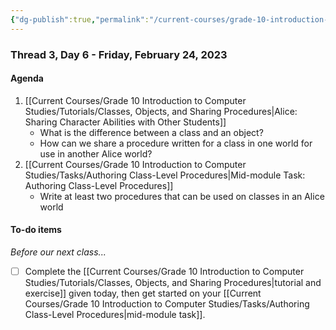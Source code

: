 ```yaml
---
{"dg-publish":true,"permalink":"/current-courses/grade-10-introduction-to-computer-studies/section-1/thread-3/day-6/","dgHomeLink":false}
---
```


### Thread 3, Day 6 - Friday, February 24, 2023
#### Agenda

1. [[Current Courses/Grade 10 Introduction to Computer Studies/Tutorials/Classes, Objects, and Sharing Procedures\|Alice: Sharing Character Abilities with Other Students]]
	- What is the difference between a class and an object?
	- How can we share a procedure written for a class in one world for use in another Alice world?
2. [[Current Courses/Grade 10 Introduction to Computer Studies/Tasks/Authoring Class-Level Procedures\|Mid-module Task: Authoring Class-Level Procedures]]
	- Write at least two procedures that can be used on classes in an Alice world

#### To-do items
*Before our next class...*

- [ ] Complete the [[Current Courses/Grade 10 Introduction to Computer Studies/Tutorials/Classes, Objects, and Sharing Procedures\|tutorial and exercise]] given today, then get started on your [[Current Courses/Grade 10 Introduction to Computer Studies/Tasks/Authoring Class-Level Procedures\|mid-module task]].
